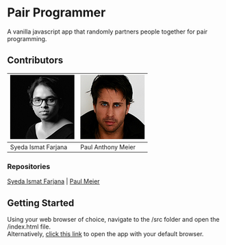 # Pair Programmer
A vanilla javascript app that randomly partners people together for pair programming.


## Contributors
|[![Syeda Ismat Farjana](/assets/syeda-ismat-farjana-150px.jpg)](https://www.linkedin.com/in/syeda-ismat-farjana/) | [![Paul Meier](/assets/paul-meier-150px.jpg)](https://paulmeier.com.au/) |
|-----------|-----------|
| Syeda Ismat Farjana | Paul Anthony Meier |


### Repositories
[Syeda Ismat Farjana](https://github.com/ismatfarjana/pair-programmer/) | [Paul Meier](https://github.com/paulanthonymeier/pair-programmer/)


## Getting Started
Using your web browser of choice, navigate to the /src folder and open the /index.html file.<br>
Alternatively, <a target="_blank" href="https://pairprogrammer.paulmeier.com.au/">click this link</a> to open the app with your default browser.


